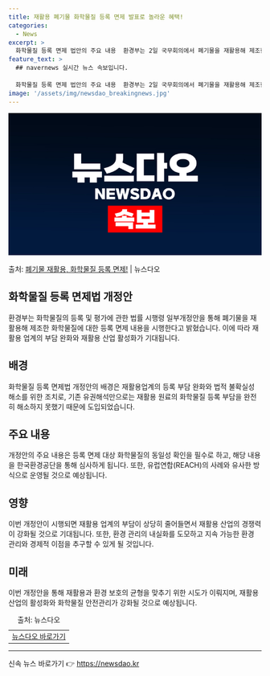 ```yaml
---
title: 재활용 폐기물 화학물질 등록 면제 발표로 놀라운 혜택!
categories:
  - News
excerpt: >
  화학물질 등록 면제 법안의 주요 내용  환경부는 2일 국무회의에서 폐기물을 재활용해 제조한 화학물질에 대한 …
feature_text: >
  ## navernews 실시간 뉴스 속보입니다.

  화학물질 등록 면제 법안의 주요 내용  환경부는 2일 국무회의에서 폐기물을 재활용해 제조한 화학물질에 대한 …
image: '/assets/img/newsdao_breakingnews.jpg'
---
```


![뉴스다오 속보](/assets/img/newsdao_breakingnews.jpg)

<p>출처: <a href="https://newsdao.kr/4556" rel="dofollow">폐기물 재활용, 화학물질 등록 면제!</a> | 뉴스다오</p>

<h2 data-ke-size="size26">화학물질 등록 면제법 개정안</h2>
<p data-ke-size="size16">환경부는 화학물질의 등록 및 평가에 관한 법률 시행령 일부개정안을 통해 폐기물을 재활용해 제조한 화학물질에 대한 등록 면제 내용을 시행한다고 밝혔습니다. 이에 따라 재활용 업계의 부담 완화와 재활용 산업 활성화가 기대됩니다.</p>

<h2 data-ke-size="size26">배경</h2>
<p data-ke-size="size16">화학물질 등록 면제법 개정안의 배경은 재활용업계의 등록 부담 완화와 법적 불확실성 해소를 위한 조치로, 기존 유권해석만으로는 재활용 원료의 화학물질 등록 부담을 완전히 해소하지 못했기 때문에 도입되었습니다.</p>

<h2 data-ke-size="size26">주요 내용</h2>
<p data-ke-size="size16">개정안의 주요 내용은 등록 면제 대상 화학물질의 동일성 확인을 필수로 하고, 해당 내용을 한국환경공단을 통해 심사하게 됩니다. 또한, 유럽연합(REACH)의 사례와 유사한 방식으로 운영될 것으로 예상됩니다.</p>

<h2 data-ke-size="size26">영향</h2>
<p data-ke-size="size16">이번 개정안이 시행되면 재활용 업계의 부담이 상당히 줄어들면서 재활용 산업의 경쟁력이 강화될 것으로 기대됩니다. 또한, 환경 관리의 내실화를 도모하고 지속 가능한 환경 관리와 경제적 이점을 추구할 수 있게 될 것입니다.</p>

<h2 data-ke-size="size26">미래</h2>
<p data-ke-size="size16">이번 개정안을 통해 재활용과 환경 보호의 균형을 맞추기 위한 시도가 이뤄지며, 재활용 산업의 활성화와 화학물질 안전관리가 강화될 것으로 예상됩니다.</p>

<table>
    <caption>출처: 뉴스다오</caption>
    <tr>
        <td style="text-align: center; height: 17px;"><a href="https://newsdao.kr/4556">뉴스다오 바로가기</a></td>
    </tr>
</table>
<hr> 

신속 뉴스 바로가기 👉 <a href="https://newsdao.kr" rel="dofollow">https://newsdao.kr</a>


